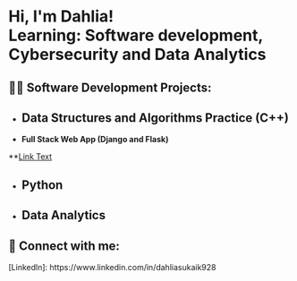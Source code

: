 <h1>Hi, I'm Dahlia! <br/> Learning: Software development, Cybersecurity and Data Analytics 

<h2>👨‍💻 Software Development Projects:</h2>

- <b>Data Structures and Algorithms Practice (C++)</b>
  - 
- <b>Full Stack Web App (Django and Flask)</b>

**[Link Text](https://github.com/dahliasukaik/CPSC-362-Group-6.git)
  
- <b>Python</b>
  - 

- <b>Data Analytics</b>
  - 



<h2> 🤳 Connect with me:</h2>
[Linkedln]: https://www.linkedin.com/in/dahliasukaik928
